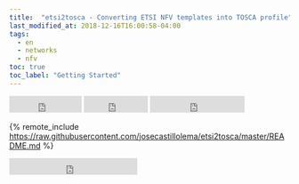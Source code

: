 ```yaml
---
title:  "etsi2tosca - Converting ETSI NFV templates into TOSCA profile"
last_modified_at: 2018-12-16T16:00:58-04:00
tags:
  - en
  - networks
  - nfv
toc: true
toc_label: "Getting Started"
---
```


<iframe src="https://ghbtns.com/github-btn.html?user=josecastillolema&repo=etsi2tosca&type=watch&count=true&size=large&v=2" frameborder="0" scrolling="0" width="130" height="30" title="GitHub"></iframe>
<iframe src="https://ghbtns.com/github-btn.html?user=josecastillolema&repo=etsi2tosca&type=star&count=true&size=large" frameborder="0" scrolling="0" width="115" height="30" title="GitHub"></iframe>
<iframe src="https://ghbtns.com/github-btn.html?user=josecastillolema&repo=etsi2tosca&type=fork&count=true&size=large" frameborder="0" scrolling="0" width="170" height="30" title="GitHub"></iframe>

{% remote_include https://raw.githubusercontent.com/josecastillolema/etsi2tosca/master/README.md %}

<iframe src="https://ghbtns.com/github-btn.html?user=josecastillolema&type=follow&count=true&size=large" frameborder="0" scrolling="0" width="230" height="30" title="GitHub"></iframe>